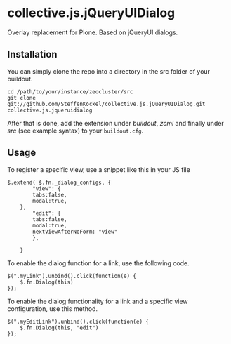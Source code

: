 collective.js.jQueryUIDialog
============================

Overlay replacement for Plone. Based on jQueryUI dialogs.

Installation
----------------------------

You can simply clone the repo into a directory in the src folder of your buildout.

    cd /path/to/your/instance/zeocluster/src
    git clone git://github.com/SteffenKockel/collective.js.jQueryUIDialog.git collective.js.jqueruidialog

After that is done, add the extension under *buildout*, *zcml* and finally under *src* (see example syntax) to your `buildout.cfg`. 


Usage
----------------------------

To register a specific view, use a snippet like this in your JS file

    $.extend( $.fn._dialog_configs, {
			"view": { 
			tabs:false, 
			modal:true, 
		},		
			"edit": {
			tabs:false,
			modal:true,
			nextViewAfterNoForm: "view"
			},
		
		}

To enable the dialog function for a link, use the following code.

    $(".myLink").unbind().click(function(e) {
        $.fn.Dialog(this)
    });


To enable the dialog functionality for a link and a specific view configuration, use this method.

    $(".myEditLink").unbind().click(function(e) {
        $.fn.Dialog(this, "edit")
    });
    